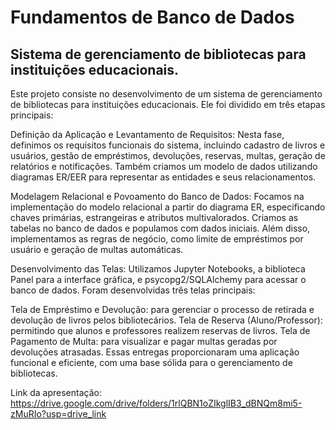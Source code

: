 # Fundamentos de Banco de Dados
## Sistema de gerenciamento de bibliotecas para instituições educacionais.
Este projeto consiste no desenvolvimento de um sistema de gerenciamento de bibliotecas para instituições educacionais. Ele foi dividido em três etapas principais:

Definição da Aplicação e Levantamento de Requisitos: Nesta fase, definimos os requisitos funcionais do sistema, incluindo cadastro de livros e usuários, gestão de empréstimos, devoluções, reservas, multas, geração de relatórios e notificações. Também criamos um modelo de dados utilizando diagramas ER/EER para representar as entidades e seus relacionamentos.

Modelagem Relacional e Povoamento do Banco de Dados: Focamos na implementação do modelo relacional a partir do diagrama ER, especificando chaves primárias, estrangeiras e atributos multivalorados. Criamos as tabelas no banco de dados e populamos com dados iniciais. Além disso, implementamos as regras de negócio, como limite de empréstimos por usuário e geração de multas automáticas.

Desenvolvimento das Telas: Utilizamos Jupyter Notebooks, a biblioteca Panel para a interface gráfica, e psycopg2/SQLAlchemy para acessar o banco de dados. Foram desenvolvidas três telas principais:

Tela de Empréstimo e Devolução: para gerenciar o processo de retirada e devolução de livros pelos bibliotecários.
Tela de Reserva (Aluno/Professor): permitindo que alunos e professores realizem reservas de livros.
Tela de Pagamento de Multa: para visualizar e pagar multas geradas por devoluções atrasadas.
Essas entregas proporcionaram uma aplicação funcional e eficiente, com uma base sólida para o gerenciamento de bibliotecas.

Link da apresentação:
https://drive.google.com/drive/folders/1rlQBN1oZIkglIB3_dBNQm8mi5-zMuRIo?usp=drive_link
